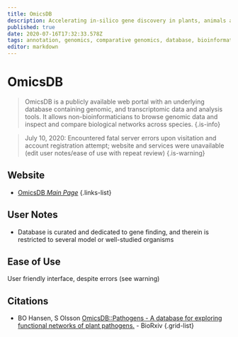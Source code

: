 ```yaml
---
title: OmicsDB
description: Accelerating in-silico gene discovery in plants, animals and microbes.
published: true
date: 2020-07-16T17:32:33.578Z
tags: annotation, genomics, comparative genomics, database, bioinformatics, co-expression, functional annotation
editor: markdown
---
```


# OmicsDB

> OmicsDB is a publicly available web portal with an underlying database containing genomic, and transcriptomic data and analysis tools. It allows non-bioinformaticians to browse genomic data and inspect and compare biological networks across species.
{.is-info}

 > July 10, 2020: Encountered fatal server errors upon visitation and account registration attempt; website and services were unavailable (edit user notes/ease of use with repeat review)
{.is-warning}

## Website 

- [OmicsDB *Main Page*](https://www.omicsdb.org/)
 {.links-list}

## User Notes

- Database is curated and dedicated to gene finding, and therein is restricted to several model or well-studied organisms

## Ease of Use

User friendly interface, despite errors (see warning)


## Citations

- BO Hansen, S Olsson [OmicsDB::Pathogens - A database for exploring functional networks of plant pathogens.](https://www.biorxiv.org/content/10.1101/2020.03.18.979971v2.abstract)  - BioRxiv
{.grid-list}